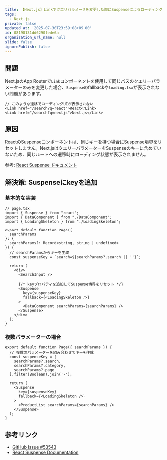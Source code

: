 ```yaml
---
title: 【Next.js】Linkでクエリパラメータを変更した際にSuspenseによるローディングUIを表示する方法
tags:
  - Next.js
private: false
updated_at: '2025-07-30T23:59:08+09:00'
id: 08198131dd6290fede6a
organization_url_name: null
slide: false
ignorePublish: false
---
```

## 問題

Next.jsのApp Routerで`Link`コンポーネントを使用して同じパスのクエリーパラメーターのみを変更した場合、`Suspense`のfallbackや`loading.tsx`が表示されない問題があります。

```tsx
// このような遷移でローディングUIが表示されない
<Link href="/search?q=react">React</Link>
<Link href="/search?q=nextjs">Next.js</Link>
```

## 原因

ReactのSuspenseコンポーネントは、同じキーを持つ場合にSuspense境界をリセットしません。Next.jsはクエリーパラメーターをSuspenseのキーに含めていないため、同じルートへの遷移時にローディング状態が表示されません。

参考: [React Suspense ドキュメント](https://react.dev/reference/react/Suspense#resetting-suspense-boundaries-on-navigation)

## 解決策: Suspenseにkeyを追加

### 基本的な実装

```tsx
// page.tsx
import { Suspense } from "react";
import { DataComponent } from "./DataComponent";
import { LoadingSkeleton } from "./LoadingSkeleton";

export default function Page({ 
  searchParams 
}: { 
  searchParams?: Record<string, string | undefined> 
}) {
  // searchParamsからキーを生成
  const suspenseKey = `search=${searchParams?.search || ''}`;
  
  return (
    <div>
      <SearchInput />
      
      {/* keyプロパティを追加してSuspense境界をリセット */}
      <Suspense 
        key={suspenseKey}
        fallback={<LoadingSkeleton />}
      >
        <DataComponent searchParams={searchParams} />
      </Suspense>
    </div>
  );
}
```

### 複数パラメーターの場合

```tsx
export default function Page({ searchParams }) {
  // 複数のパラメーターを組み合わせてキーを作成
  const suspenseKey = [
    searchParams?.search,
    searchParams?.category,
    searchParams?.page
  ].filter(Boolean).join('-');

  return (
    <Suspense 
      key={suspenseKey}
      fallback={<LoadingSkeleton />}
    >
      <ProductList searchParams={searchParams} />
    </Suspense>
  );
}
```

## 参考リンク

- [GitHub Issue #53543](https://github.com/vercel/next.js/issues/53543)
- [React Suspense Documentation](https://react.dev/reference/react/Suspense)
